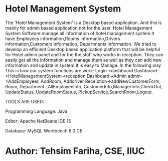 
# Hotel Management System


The 'Hotel Management System' is a Desktop based application. And this is mainly for admin based application not for the user. Hotel Management System Software  manage all information of hotel management system.It have Employees information,Rooms information,Drivers information,Customers information, Departments information.
We tried to  develop an efficient Desktop based application platform that will be helpful for Hotel admin panel and for the the staff who works in reception. They can easily get all the information and manage them as well as they can add new information and update in system.It is easy to Manage.
In the following way This is how our system functions are work:
Login->dashboard
Dashboard->HotelManagementSystem->reception
Dashboard->Admin
admin->AddEmployeer, AddRoom, Adddriver
Receiption->addNewCustomerForm, Room, Department , AllEmployeeInfo, CustomerInfo,ManagerInfo,CheckOut, UpdateStatus, UpdateRoomStatus, PickupService,SearchRoom,Logout.



TOOLS ARE USED:

Programming Language: Java

Editor: Apache NetBeans IDE 15

Database: MySQL Workbench 8.0 CE




# Author: Tehsim Fariha, CSE, IIUC

